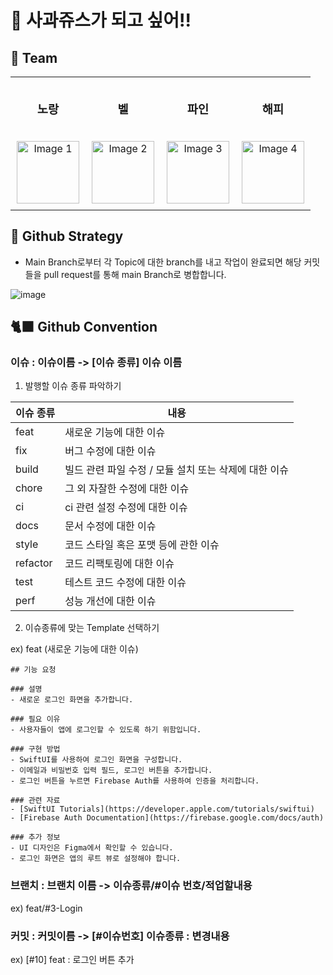 # 🍎 사과쥬스가 되고 싶어!!



## 🧩 Team 
<table style="width: 100%; table-layout: fixed;">
  <tr>
    <td style="text-align: center; padding: 10px;">
      <h3>노랑</h3>
    </td>
    <td style="text-align: center; padding: 10px;">
      <h3>벨</h3>
    </td>
    <td style="text-align: center; padding: 10px;">
      <h3>파인</h3>
    </td>
    <td style="text-align: center; padding: 10px;">
      <h3>해피</h3>
    </td>
  </tr>
  <tr>
    <td style="text-align: center; padding: 10px;">
      <img src="https://github.com/FineAppleJuices/AppleJuice/assets/121593683/2d516a63-84df-4082-a2eb-de331ac21f4c" width="100" alt="Image 1">
    </td>
    <td style="text-align: center; padding: 10px;">
      <img src="https://github.com/FineAppleJuices/AppleJuice/assets/121593683/8b3e6d09-7459-40ff-870f-44e668d51a1b" width="100" alt="Image 2">
    </td>
    <td style="text-align: center; padding: 10px;">
      <img src= "https://github.com/FineAppleJuices/AppleJuice/assets/121593683/da57e123-6c7e-42f0-a89d-f71d3da206af" width="100" alt="Image 3">
    </td>
    <td style="text-align: center; padding: 10px;">
      <img src="https://github.com/FineAppleJuices/AppleJuice/assets/121593683/b78111b5-185d-4161-898d-9ef037a87546" width="100" alt="Image 4">
    </td>
  </tr>
</table>





## 🧭 Github Strategy 
- Main Branch로부터 각 Topic에 대한 branch를 내고 작업이 완료되면 해당 커밋들을 pull request를 통해 main Branch로 병합합니다.

  
![image](https://github.com/FineAppleJuices/AppleJuice/assets/121593683/447eee07-efe6-4a86-9adf-eef90daf08f1)



## 🐈‍⬛ Github Convention

### 이슈 : 이슈이름 -> [이슈 종류] 이슈 이름 

1.  발행할 이슈 종류 파악하기
   <table>
  <thead>
    <tr>
      <th>이슈 종류</th>
      <th>내용</th>
    </tr>
  </thead>
  <tbody>
    <tr>
      <td>feat</td>
      <td>새로운 기능에 대한 이슈</td>
    </tr>
    <tr>
      <td>fix</td>
      <td>버그 수정에 대한 이슈</td>
    </tr>
    <tr>
      <td>build</td>
      <td>빌드 관련 파일 수정 / 모듈 설치 또는 삭제에 대한 이슈</td>
    </tr>
    <tr>
      <td>chore</td>
      <td>그 외 자잘한 수정에 대한 이슈</td>
    </tr>
    <tr>
      <td>ci</td>
      <td>ci 관련 설정 수정에 대한 이슈</td>
    </tr>
    <tr>
      <td>docs</td>
      <td>문서 수정에 대한 이슈</td>
    </tr>
    <tr>
      <td>style</td>
      <td>코드 스타일 혹은 포맷 등에 관한 이슈</td>
    </tr>
    <tr>
      <td>refactor</td>
      <td>코드 리팩토링에 대한 이슈</td>
    </tr>
    <tr>
      <td>test</td>
      <td>테스트 코드 수정에 대한 이슈</td>
    </tr>
    <tr>
      <td>perf</td>
      <td>성능 개선에 대한 이슈</td>
    </tr>
  </tbody>
</table>

2. 이슈종류에 맞는 Template 선택하기

ex) feat (새로운 기능에 대한 이슈) 
```
## 기능 요청

### 설명
- 새로운 로그인 화면을 추가합니다.

### 필요 이유
- 사용자들이 앱에 로그인할 수 있도록 하기 위함입니다.

### 구현 방법
- SwiftUI를 사용하여 로그인 화면을 구성합니다.
- 이메일과 비밀번호 입력 필드, 로그인 버튼을 추가합니다.
- 로그인 버튼을 누르면 Firebase Auth를 사용하여 인증을 처리합니다.

### 관련 자료
- [SwiftUI Tutorials](https://developer.apple.com/tutorials/swiftui)
- [Firebase Auth Documentation](https://firebase.google.com/docs/auth)

### 추가 정보
- UI 디자인은 Figma에서 확인할 수 있습니다.
- 로그인 화면은 앱의 루트 뷰로 설정해야 합니다.
```

### 브랜치 : 브랜치 이름 -> 이슈종류/#이슈 번호/적업할내용
ex) feat/#3-Login


### 커밋 : 커밋이름 -> [#이슈번호] 이슈종류 : 변경내용 
ex) [#10] feat : 로그인 버튼 추가 
